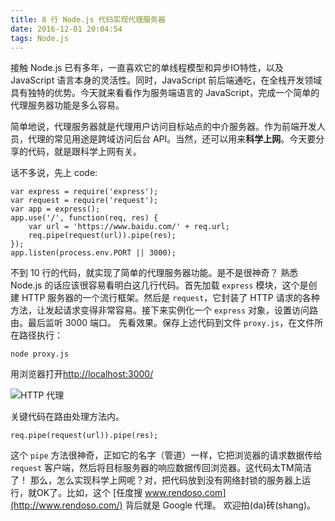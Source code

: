 ```yaml
---
title: 8 行 Node.js 代码实现代理服务器
date: 2016-12-01 20:04:54
tags: Node.js
---
```



接触 Node.js 已有多年，一直喜欢它的单线程模型和异步IO特性，以及 JavaScript 语言本身的灵活性。同时，JavaScript 前后端通吃，在全栈开发领域具有独特的优势。今天就来看看作为服务端语言的 JavaScript，完成一个简单的代理服务器功能是多么容易。

简单地说，代理服务器就是代理用户访问目标站点的中介服务器。作为前端开发人员，代理的常见用途是跨域访问后台 API。当然，还可以用来**科学上网**。今天要分享的代码，就是跟科学上网有关。

话不多说，先上 code:
<!-- more -->
```
var express = require('express');
var request = require('request');
var app = express();
app.use('/', function(req, res) {
    var url = 'https://www.baidu.com/' + req.url;
    req.pipe(request(url)).pipe(res);
});
app.listen(process.env.PORT || 3000); 
```

不到 10 行的代码，就实现了简单的代理服务器功能。是不是很神奇？
熟悉 Node.js 的话应该很容易看明白这几行代码。首先加载 `express` 模块，这个是创建 HTTP 服务器的一个流行框架。然后是 `request`，它封装了 HTTP 请求的各种方法，让发起请求变得非常容易。接下来实例化一个 `express` 对象，设置访问路由。最后监听 3000 端口。
先看效果。保存上述代码到文件 `proxy.js`，在文件所在路径执行：
```
node proxy.js
```
用浏览器打开[http://localhost:3000/](http://localhost:3000/)

![HTTP 代理](http://upload-images.jianshu.io/upload_images/1618526-2dd2c3b1dfdffc68.png?imageMogr2/auto-orient/strip%7CimageView2/2/w/1240)

关键代码在路由处理方法内。
```
req.pipe(request(url)).pipe(res);
```
这个 `pipe` 方法很神奇，正如它的名字（管道）一样，它把浏览器的请求数据传给 `request` 客户端，然后将目标服务器的响应数据传回浏览器。这代码太TM简洁了！
那么，怎么实现科学上网呢？对，把代码放到没有网络封锁的服务器上运行，就OK了。比如，这个 [任度搜 www.rendoso.com](http://www.rendoso.com/) 背后就是 Google 代理。
欢迎拍(da)砖(shang)。
